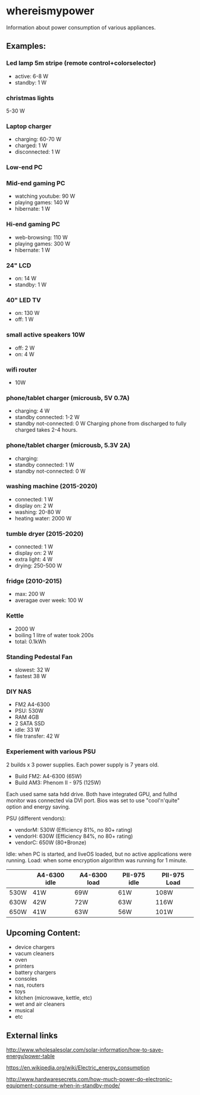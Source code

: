 # whereismypower
Information about power consumption of various appliances.




## Examples:

### Led lamp 5m stripe (remote control+colorselector)
* active: 6-8 W
* standby: 1 W

### christmas lights

5-30 W

### Laptop charger
* charging: 60-70 W
* charged: 1 W
* disconnected: 1 W

### Low-end PC


### Mid-end gaming PC
* watching youtube: 90 W
* playing games: 140 W
* hibernate: 1 W


### Hi-end gaming PC
* web-browsing: 110 W
* playing games: 300 W
* hibernate: 1 W


### 24" LCD
* on: 14 W
* standby: 1 W

### 40" LED TV
* on: 130 W
* off: 1 W

### small active speakers 10W
* off: 2 W
* on: 4 W
 
### wifi router
* 10W
 
### phone/tablet charger (microusb, 5V 0.7A)
* charging: 4 W
* standby connected: 1-2 W
* standby not-connected: 0 W
Charging phone from discharged to fully charged takes 2-4 hours.

### phone/tablet charger (microusb, 5.3V 2A)
* charging: 
* standby connected: 1 W
* standby not-connected: 0 W

### washing machine (2015-2020)

* connected: 1 W
* display on: 2 W
* washing: 20-80 W
* heating water: 2000 W

### tumble dryer (2015-2020)

* connected: 1 W
* display on: 2 W
* extra light: 4 W
* drying: 250-500 W

### fridge (2010-2015)

* max: 200 W
* averagae over week: 100 W

### Kettle 
* 2000 W
* boiling 1 litre of water took 200s
* total: 0.1kWh

### Standing Pedestal Fan

* slowest: 32 W
* fastest 38 W

### DIY NAS
* FM2 A4-6300
* PSU: 530W
* RAM 4GB
* 2 SATA SSD
* idle: 33 W
* file transfer: 42 W

### Experiement with various PSU

2 builds x 3 power supplies. Each power supply is 7 years old. 

* Build FM2: A4-6300 (65W)
* Build AM3: Phenom  II - 975 (125W)

Each used same sata hdd drive. Both have integrated GPU, and fullhd monitor was connected via DVI port. Bios was set to use "cool'n'quite" option and energy saving.

PSU (different vendors):
* vendorM: 530W (Efficiency 81%, no 80+ rating)
* vendorH: 630W (Efficiency 84%, no 80+ rating)
* vendorC: 650W (80+Bronze)

Idle: when PC is started, and liveOS loaded, but no active applications were running.
Load: when some encryption algorithm was running for 1 minute.

|   | A4-6300 idle  | A4-6300 load  | PII-975 idle  |  PII-975 Load |
|---|---|---|---|---|
| 530W  | 41W  | 69W  | 61W  | 108W  |
| 630W  | 42W  | 72W  | 63W  | 116W  |
| 650W  | 41W  | 63W  | 56W  | 101W  |


## Upcoming Content:

* device chargers
* vacum cleaners
* oven
* printers
* battery chargers
* consoles
* nas, routers
* toys
* kitchen (microwave, kettle, etc)
* wet and air cleaners
* musical
* etc

## External links

http://www.wholesalesolar.com/solar-information/how-to-save-energy/power-table

https://en.wikipedia.org/wiki/Electric_energy_consumption

http://www.hardwaresecrets.com/how-much-power-do-electronic-equipment-consume-when-in-standby-mode/
